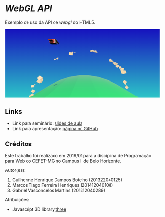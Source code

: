 # _WebGL API_

Exemplo de uso da API de _webgl_ do HTML5.

![](images/screenshot.PNG)


## Links

- Link para seminário: [slides de aula][slides]
- Link para apresentação: [página no GitHub][slide]

## Créditos

Este trabalho foi realizado em 2019/01 para a disciplina de Programação para Web do CEFET-MG no Campus II de Belo Horizonte.

Autor(es):

1. Guilherme Henrique Campos Botelho (201322040125)
2. Marcos Tiago Ferreira Henriques (201412040108)
3. Gabriel Vasconcelos Martins (201312040289)

Atribuições:

- Javascript 3D library [three]

[slides]: https://fegemo.github.io/cefet-web/classes/js5/#51
[slide]: https://marcostiagofh.github.io/seminario-apresentacao-impressjs/
[three]: https://threejs.org/
